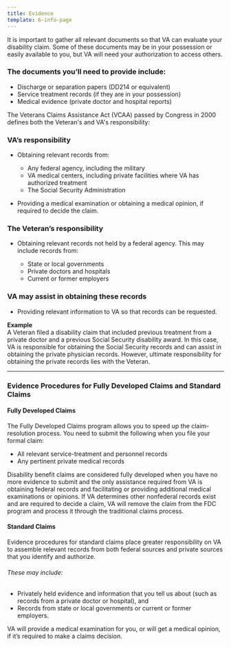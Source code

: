 ```yaml
---
title: Evidence
template: 6-info-page
---
```


It is important to gather all relevant documents so that VA can evaluate your disability claim. Some of these documents may be in your possession or easily available to you, but VA will need your authorization to access others.

<div class="call-out" markdown="1">

### The documents you’ll need to provide include:

-	Discharge or separation papers (DD214 or equivalent)
-	Service treatment records (if they are in your possession)
-	Medical evidence (private doctor and hospital reports)
</div>

The Veterans Claims Assistance Act (VCAA) passed by Congress in 2000 defines both the Veteran's and VA's responsibility:

### VA’s responsibility

- Obtaining relevant records from:

  -	Any federal agency, including the military
  -	VA medical centers, including private facilities where VA has authorized treatment
  -	The Social Security Administration

- Providing a medical examination or obtaining a medical opinion, if required to decide the claim.

### The Veteran’s responsibility

- Obtaining relevant records not held by a federal agency. This may include records from:

  -	State or local governments
  -	Private doctors and hospitals
  -	Current or former employers

### VA may assist in obtaining these records

- Providing relevant information to VA so that records can be requested.

**Example**<br>
A Veteran filed a disability claim that included previous treatment from a private doctor and a previous Social Security disability award. In this case, VA is responsible for obtaining the Social Security records and can assist in obtaining the private physician records. However, ultimate responsibility for obtaining the private records lies with the Veteran.

-----

### Evidence Procedures for Fully Developed Claims and Standard Claims

#### Fully Developed Claims

The Fully Developed Claims program allows you to speed up the claim-resolution process. You need to submit the following when you file your formal claim:

-	All relevant service-treatment and personnel records
-	Any pertinent private medical records

Disability benefit claims are considered fully developed when you have no more evidence to submit and the only assistance required from VA is obtaining federal records and facilitating or providing additional medical examinations or opinions. If VA determines other nonfederal records exist and are required to decide a claim, VA will remove the claim from the FDC program and process it through the traditional claims process.

#### Standard Claims

Evidence procedures for standard claims place greater responsibility on VA to assemble relevant records from both federal sources and private sources that you identify and authorize.

###### These may include:

- Privately held evidence and information that you tell us about (such as records from a private doctor or hospital), and
- Records from state or local governments or current or former employers.

VA will provide a medical examination for you, or will get a medical opinion, if it’s required to make a claims decision.

